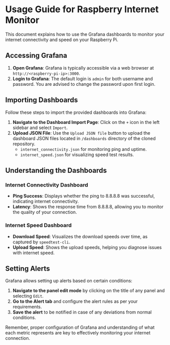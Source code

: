 # Usage Guide for Raspberry Internet Monitor

This document explains how to use the Grafana dashboards to monitor your internet connectivity and speed on your Raspberry Pi.

## Accessing Grafana

1. **Open Grafana**: Grafana is typically accessible via a web browser at `http://<raspberry-pi-ip>:3000`.
2. **Login to Grafana**: The default login is `admin` for both username and password. You are advised to change the password upon first login.

## Importing Dashboards

Follow these steps to import the provided dashboards into Grafana:

1. **Navigate to the Dashboard Import Page**: Click on the `+` icon in the left sidebar and select `Import`.
2. **Upload JSON File**: Use the `Upload JSON file` button to upload the dashboard JSON files located in `/dashboards` directory of the cloned repository.
   - `internet_connectivity.json` for monitoring ping and uptime.
   - `internet_speed.json` for visualizing speed test results.

## Understanding the Dashboards

### Internet Connectivity Dashboard

- **Ping Success**: Displays whether the ping to 8.8.8.8 was successful, indicating internet connectivity.
- **Latency**: Shows the response time from 8.8.8.8, allowing you to monitor the quality of your connection.

### Internet Speed Dashboard

- **Download Speed**: Visualizes the download speeds over time, as captured by `speedtest-cli`.
- **Upload Speed**: Shows the upload speeds, helping you diagnose issues with internet speed.

## Setting Alerts

Grafana allows setting up alerts based on certain conditions:

1. **Navigate to the panel edit mode** by clicking on the title of any panel and selecting `Edit`.
2. **Go to the Alert tab** and configure the alert rules as per your requirements.
3. **Save the alert** to be notified in case of any deviations from normal conditions.

Remember, proper configuration of Grafana and understanding of what each metric represents are key to effectively monitoring your internet connection.

